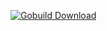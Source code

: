 [![Gobuild Download](http://gobuild.io/badge/github.com/dz0ny/podcaster/download.png)](http://gobuild.io/github.com/dz0ny/podcaster)